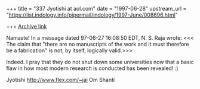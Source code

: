 +++
title = "337 Jyotishi at aol.com"
date = "1997-06-28"
upstream_url = "https://list.indology.info/pipermail/indology/1997-June/008696.html"

+++
[Archive link](https://list.indology.info/pipermail/indology/1997-June/008696.html)

Namaste! In a message dated 97-06-27 16:08:50 EDT, 
N. S. Raja  wrote:
<<< The claim that "there are no manuscripts of the
 work and it must therefore be a fabrication"
 is not, by itself, logically valid.>>>

Indeed.  I pray that they do not shut down some universities now that a basic
flaw in how most modern research is conducted has been revealed!  :)

Jyotishi
http://www.flex.com/~jai
Om Shanti





